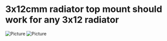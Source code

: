 # 3x12cmm radiator top mount should work for any 3x12 radiator

![Picture](https://github.com/lukascechovic/watercooling/blob/main/pictures/back_side_water_mount.png)
![Picture](https://github.com/lukascechovic/watercooling/blob/main/pictures/side_water_mounts.png)


